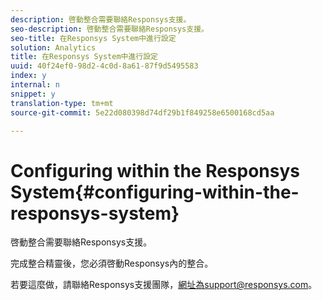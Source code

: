 ```yaml
---
description: 啓動整合需要聯絡Responsys支援。
seo-description: 啓動整合需要聯絡Responsys支援。
seo-title: 在Responsys System中進行設定
solution: Analytics
title: 在Responsys System中進行設定
uuid: 40f24ef0-98d2-4c0d-8a61-87f9d5495583
index: y
internal: n
snippet: y
translation-type: tm+mt
source-git-commit: 5e22d080398d74df29b1f849258e6500168cd5aa

---
```



# Configuring within the Responsys System{#configuring-within-the-responsys-system}

啓動整合需要聯絡Responsys支援。

完成整合精靈後，您必須啓動Responsys內的整合。

若要這麼做，請聯絡Responsys支援團隊，網址為support@responsys.com。
